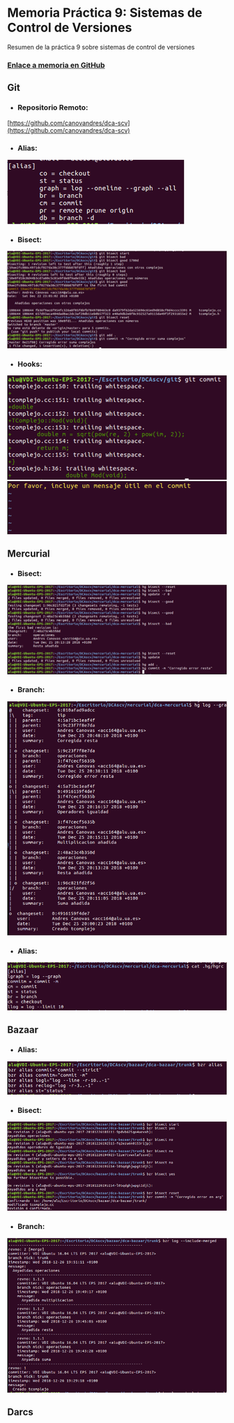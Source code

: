 # Memoria Práctica 9: Sistemas de Control de Versiones
Resumen de la práctica 9 sobre sistemas de control de versiones
### [Enlace a memoria en GitHub](https://github.com/canovandres/dca-scv/blob/master/README.md)
## Git
- ### Repositorio Remoto:
[https://github.com/canovandres/dca-scv](https://github.com/canovandres/dca-scv)

- ### Alias:
![Git Alias](https://github.com/canovandres/dca-scv/blob/master/imagenes-scv/gitAlias.PNG?raw=true)

- ### Bisect:
![Git Alias](https://github.com/canovandres/dca-scv/blob/master/imagenes-scv/gitBisect.PNG?raw=true)

- ### Hooks:
![Git Alias](https://github.com/canovandres/dca-scv/blob/master/imagenes-scv/gitHook1.PNG?raw=true)
![Git Alias](https://github.com/canovandres/dca-scv/blob/master/imagenes-scv/gitHook2.PNG?raw=true)


## Mercurial

- ### Bisect:
![Git Alias](https://github.com/canovandres/dca-scv/blob/master/imagenes-scv/hgBisect.PNG?raw=true)

- ### Branch:
![Git Alias](https://github.com/canovandres/dca-scv/blob/master/imagenes-scv/hgBranch.PNG?raw=true)

- ### Alias:
![Git Alias](https://github.com/canovandres/dca-scv/blob/master/imagenes-scv/hgAlias.PNG?raw=true)

## Bazaar

- ### Alias:
![Git Alias](https://github.com/canovandres/dca-scv/blob/master/imagenes-scv/bzrAlias.PNG?raw=true)

- ### Bisect:
![Git Alias](https://github.com/canovandres/dca-scv/blob/master/imagenes-scv/bzrBisect.PNG?raw=true)

- ### Branch:
![Git Alias](https://github.com/canovandres/dca-scv/blob/master/imagenes-scv/bzrBranch.PNG?raw=true)

## Darcs
